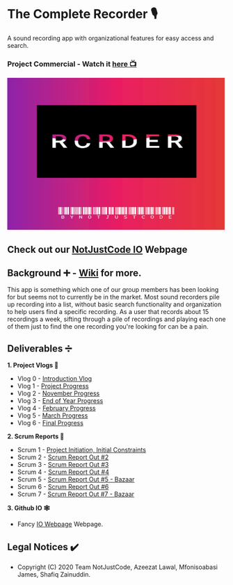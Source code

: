 # The Complete Recorder :studio_microphone:
A sound recording app with organizational features for easy access and search.

  ### Project Commercial - Watch it [here :tv:](https://www.youtube.com/watch?v=scClSkvNnjc&list=PLYe3W-KlyGmhn3UW-h5u9xt7_pnBl_03l&index=8&ab_channel=NotAToaster94)
[<img src="https://github.com/NotJustCode3/The_Complete_Recorder/blob/master/Miscellaneous/Commercial.png" width="500" height="350">](https://www.youtube.com/watch?v=scClSkvNnjc&list=PLYe3W-KlyGmhn3UW-h5u9xt7_pnBl_03l&index=8&ab_channel=NotAToaster94)

## Check out our [NotJustCode IO](https://zainshafiq.github.io/NotJustCode/) Webpage

## Background :heavy_plus_sign: - [Wiki](https://github.com/NotJustCode3/The_Complete_Recorder/wiki) for more.
This app is something which one of our group members has been looking for but seems not to currently be in the market. Most sound recorders 
pile up recording into a list, without basic search functionality and organization to help users find a specific recording. As a user that records 
about 15 recordings a week, sifting through a pile of recordings and playing each one of them just to find the one recording you're looking for can be a pain.

## Deliverables :heavy_division_sign:

**1. Project Vlogs :movie_camera:**
  - Vlog 0 - [Introduction Vlog](https://github.com/NotJustCode3/The_Complete_Recorder/tree/master/Vlogs/Vlog_%230)
  - Vlog 1 - [Project Progress](https://github.com/NotJustCode3/The_Complete_Recorder/tree/master/Vlogs/Vlog_%231)
  - Vlog 2 - [November Progress](https://github.com/NotJustCode3/The_Complete_Recorder/tree/master/Vlogs/Vlog_%232)
  - Vlog 3 - [End of Year Progress](https://github.com/NotJustCode3/The_Complete_Recorder/blob/master/Vlogs/Vlog_%233)
  - Vlog 4 - [February Progress](https://github.com/NotJustCode3/The_Complete_Recorder/tree/master/Vlogs/Vlog_%234)
  - Vlog 5 - [March Progress](https://github.com/NotJustCode3/The_Complete_Recorder/tree/master/Vlogs/Vlog_%235)
  - Vlog 6 - [Final Progress](https://github.com/NotJustCode3/The_Complete_Recorder/tree/master/Vlogs/Vlog_%23)

**2. Scrum Reports :scroll:**
  - Scrum 1 - [Project Initiation, Initial Constraints](https://github.com/NotJustCode3/The_Complete_Recorder/blob/master/Scrums/Scrum%20Report%20Out%20%231.pdf)
  - Scrum 2 - [Scrum Report Out #2](https://github.com/NotJustCode3/The_Complete_Recorder/blob/master/Scrums/Scrum%20Report%20Out%20%232.pdf)
  - Scrum 3 - [Scrum Report Out #3](https://github.com/NotJustCode3/The_Complete_Recorder/blob/master/Scrums/Scrum%20Report%20Out%20%233.pdf)
  - Scrum 4 - [Scrum Report Out #4](https://github.com/NotJustCode3/The_Complete_Recorder/blob/master/Scrums/Scrum%20Report%20Out%20%234.pdf)
  - Scrum 5 - [Scrum Report Out #5 - Bazaar](https://github.com/NotJustCode3/The_Complete_Recorder/blob/master/Scrums/Scrum%20Report%20Out%20%235%20-%20Bazaar.pdf)
  - Scrum 6 - [Scrum Report Out #6](https://github.com/NotJustCode3/The_Complete_Recorder/blob/master/Scrums/Scrum%20Report%20Out%20%236.pdf)
  - Scrum 7 - [Scrum Report Out #7 - Bazaar](https://github.com/NotJustCode3/The_Complete_Recorder/blob/master/Scrums/Scrum%20Report%20Out%20%237%20-%20Bazaar.pdf)
  
**3. Github IO :spider_web:**
  - Fancy [IO Webpage](https://zainshafiq.github.io/NotJustCode/) Webpage.
  
## Legal Notices :heavy_check_mark:
  - Copyright (C) 2020 Team NotJustCode, Azeezat Lawal, Mfonisoabasi James, Shafiq Zainuddin.

